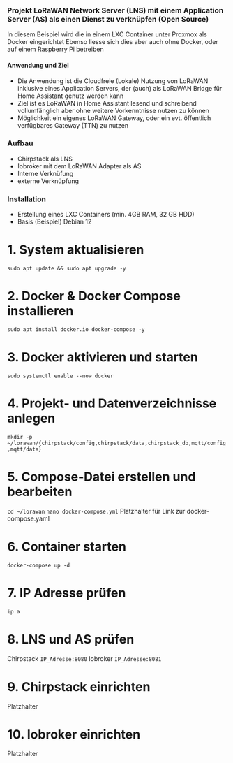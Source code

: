 ### Projekt LoRaWAN Network Server (LNS) mit einem Application Server (AS) als einen Dienst zu verknüpfen (Open Source)

In diesem Beispiel wird die in einem LXC Container unter Proxmox als Docker eingerichtet
Ebenso liesse sich dies aber auch ohne Docker, oder auf einem Raspberry Pi betreiben

#### Anwendung und Ziel
- Die Anwendung ist die Cloudfreie (Lokale) Nutzung von LoRaWAN inklusive eines Application Servers, der (auch) als LoRaWAN Bridge für Home Assistant genutz werden kann
- Ziel ist es LoRaWAN in Home Assistant lesend und schreibend vollumfänglich aber ohne weitere Vorkenntnisse nutzen zu können
- Möglichkeit ein eigenes LoRaWAN Gateway, oder ein evt. öffentlich verfügbares Gateway (TTN) zu nutzen
  
### Aufbau
- Chirpstack als LNS
- Iobroker mit dem LoRaWAN Adapter als AS
- Interne Verknüfung
- externe Verknüpfung

### Installation
- Erstellung eines LXC Containers (min. 4GB RAM, 32 GB HDD)
- Basis (Beispiel) Debian 12

# 1. System aktualisieren
```sudo apt update && sudo apt upgrade -y```

# 2. Docker & Docker Compose installieren
```sudo apt install docker.io docker-compose -y```

# 3. Docker aktivieren und starten
```sudo systemctl enable --now docker```

# 4. Projekt- und Datenverzeichnisse anlegen
```mkdir -p ~/lorawan/{chirpstack/config,chirpstack/data,chirpstack_db,mqtt/config,mqtt/data}```

# 5. Compose-Datei erstellen und bearbeiten
```cd ~/lorawan```
```nano docker-compose.yml```
Platzhalter für Link zur docker-compose.yaml

# 6. Container starten
```docker-compose up -d```

# 7. IP Adresse prüfen
```ip a```

# 8. LNS und AS prüfen
Chirpstack ```IP_Adresse:8080```
Iobroker ```IP_Adresse:8081```

# 9. Chirpstack einrichten
Platzhalter

# 10. Iobroker einrichten
Platzhalter






 



